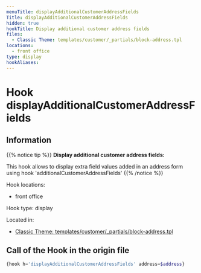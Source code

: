 ```yaml
---
menuTitle: displayAdditionalCustomerAddressFields
Title: displayAdditionalCustomerAddressFields
hidden: true
hookTitle: Display additional customer address fields
files:
  - Classic Theme: templates/customer/_partials/block-address.tpl
locations:
  - front office
type: display
hookAliases:
---
```


# Hook displayAdditionalCustomerAddressFields

## Information

{{% notice tip %}}
**Display additional customer address fields:** 

This hook allows to display extra field values added in an address form using hook 'additionalCustomerAddressFields'
{{% /notice %}}

Hook locations: 
  - front office

Hook type: display

Located in: 
  - [Classic Theme: templates/customer/_partials/block-address.tpl](https://github.com/PrestaShop/classic-theme/blob/develop/templates/customer/_partials/block-address.tpl)

## Call of the Hook in the origin file

```php
{hook h='displayAdditionalCustomerAddressFields' address=$address}
```